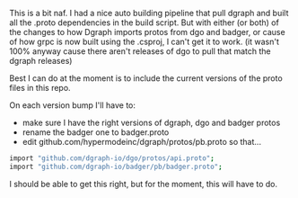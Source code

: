 This is a bit naf. I had a nice auto building pipeline that pull dgraph and built all the .proto
dependencies in the build script. But with either (or both) of the changes to how Dgraph imports
protos from dgo and badger, or cause of how grpc is now built using the .csproj, I can't get it to
work. (it wasn't 100% anyway cause there aren't releases of dgo to pull that match the dgraph
releases)

Best I can do at the moment is to include the current versions of the proto files in this repo.

On each version bump I'll have to:

- make sure I have the right versions of dgraph, dgo and badger protos
- rename the badger one to badger.proto
- edit github.com/hypermodeinc/dgraph/protos/pb.proto so that...

```sh
import "github.com/dgraph-io/dgo/protos/api.proto";
import "github.com/dgraph-io/badger/pb/badger.proto";
```

I should be able to get this right, but for the moment, this will have to do.
